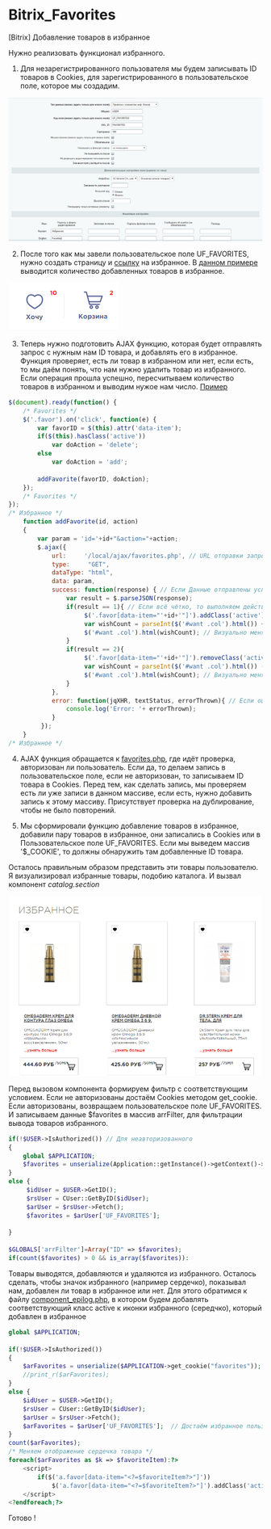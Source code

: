 # Bitrix_Favorites
[Bitrix] Добавление товаров в избранное

Нужно реализовать функционал избранного. 

1. Для незарегистрированного пользователя мы будем записывать ID товаров в Cookies, для зарегистрированного в пользовательское поле, которое мы создадим.

<img src="assets/favorites.png" />

2. После того как мы завели пользовательское поле UF_FAVORITES, нужно создать страницу и <a href="favoriteButton.php">ссылку</a> на избранное. В <a href="favoriteButton.php">данном примере</a> выводится количество добавленных товаров в избранное.

<img src="assets/favorite3.png" />

3. Теперь нужно подготовить AJAX функцию, которая будет отправлять запрос с нужным нам ID товара, и добавлять его в избранное. Функция проверяет, есть ли товар в избранном или нет, если есть, то мы даём понять, что нам нужно удалить товар из избранного. Если операция прошла успешно, пересчитываем количество товаров в избранном и выводим нужое нам число.
<a href="script.js">Пример</a>

```javascript
$(document).ready(function() {
    /* Favorites */
    $('.favor').on('click', function(e) {
        var favorID = $(this).attr('data-item');
        if($(this).hasClass('active'))
            var doAction = 'delete';
        else
            var doAction = 'add';

        addFavorite(favorID, doAction);
    });
    /* Favorites */
});
/* Избранное */
    function addFavorite(id, action)
    {
        var param = 'id='+id+"&action="+action;
        $.ajax({
            url:     '/local/ajax/favorites.php', // URL отправки запроса
            type:     "GET",
            dataType: "html",
            data: param,
            success: function(response) { // Если Данные отправлены успешно
                var result = $.parseJSON(response);
                if(result == 1){ // Если всё чётко, то выполняем действия, которые показывают, что данные отправлены :)
                     $('.favor[data-item="'+id+'"]').addClass('active');
                     var wishCount = parseInt($('#want .col').html()) + 1;
                     $('#want .col').html(wishCount); // Визуально меняем количество у иконки
                }
                if(result == 2){
                     $('.favor[data-item="'+id+'"]').removeClass('active');
                     var wishCount = parseInt($('#want .col').html()) - 1;
                     $('#want .col').html(wishCount); // Визуально меняем количество у иконки
                }
            },
            error: function(jqXHR, textStatus, errorThrown){ // Если ошибка, то выкладываем печаль в консоль
                console.log('Error: '+ errorThrown);
            }
         });
    }
/* Избранное */
```

4. AJAX функция обращается к <a href="ajax.php">favorites.php</a>, где идёт проверка, авторизован ли пользователь. Если да, то делаем запись в пользовательское поле, если не авторизован, то записываем ID товара в Cookies. 
Перед тем, как сделать запись, мы проверяем есть ли уже записи в данном массиве, если есть, нужно добавить запись к этому массиву.
Присутствует проверка на дублирование, чтобы не было повторений.

5. Мы сформировали функцию добавление товаров в избранное, добавили пару товаров в избранное, они записались в Cookies или в Пользовательское поле UF_FAVORITES. Если мы выведем массив '$_COOKIE', то должны обнаружить там добавленные ID товара.

Осталось правильным образом представить эти товары пользователю. Я визуализировал избранные товары, подобию каталога. И вызвал компонент <i>catalog.section</i>

<img src="assets/favorite2.png" />

Перед вызовом компонента формируем фильтр с соответствующим условием. Если не авторизованы достаём Cookies методом get_cookie. Если авторизованы, возвращаем пользовательское поле UF_FAVORITES. И записываем данные $favorites в массив arrFilter, для фильтрации вывода товаров избранного.
```php
if(!$USER->IsAuthorized()) // Для неавторизованного
{
    global $APPLICATION;
	$favorites = unserialize(Application::getInstance()->getContext()->getRequest()->getCookie("favorites"));
}
else {
     $idUser = $USER->GetID();
     $rsUser = CUser::GetByID($idUser);
     $arUser = $rsUser->Fetch();
     $favorites = $arUser['UF_FAVORITES'];
    
}

$GLOBALS['arrFilter']=Array("ID" => $favorites);
if(count($favorites) > 0 && is_array($favorites)):
```

Товары выводятся, добавляются и удаляются из избранного. Осталось сделать, чтобы значок избранного (например сердечко), показывал нам, добавлен ли товар в избранное или нет. Для этого обратимся к файлу <a href="component_epilog.php">component_epilog.php</a>, в котором будем добавлять соответствующий класс active к иконки избранного (середчко), который добавлен в избранное

```php
global $APPLICATION;

if(!$USER->IsAuthorized())
{
    $arFavorites = unserialize($APPLICATION->get_cookie("favorites"));
    //print_r($arFavorites);
}
else {
    $idUser = $USER->GetID();
    $rsUser = CUser::GetByID($idUser);
    $arUser = $rsUser->Fetch();
    $arFavorites = $arUser['UF_FAVORITES'];  // Достаём избранное пользователя
}
count($arFavorites);
/* Меняем отображение сердечка товара */
foreach($arFavorites as $k => $favoriteItem):?>
    <script>
        if($('a.favor[data-item="<?=$favoriteItem?>"]'))
            $('a.favor[data-item="<?=$favoriteItem?>"]').addClass('active');
    </script>
<?endforeach;?>
```

Готово !






